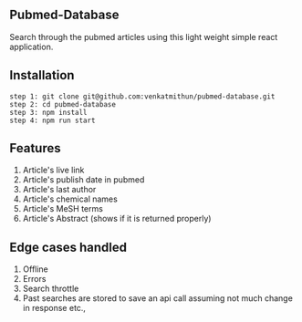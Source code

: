 ## Pubmed-Database

Search through the pubmed articles using this light weight simple react application.

## Installation

    step 1: git clone git@github.com:venkatmithun/pubmed-database.git
    step 2: cd pubmed-database
    step 3: npm install
    step 4: npm run start

## Features

1. Article's live link
2. Article's publish date in pubmed
3. Article's last author
4. Article's chemical names
5. Article's MeSH terms
6. Article's Abstract (shows if it is returned properly)

## Edge cases handled

1. Offline
2. Errors
3. Search throttle
4. Past searches are stored to save an api call assuming not much change in response etc.,
